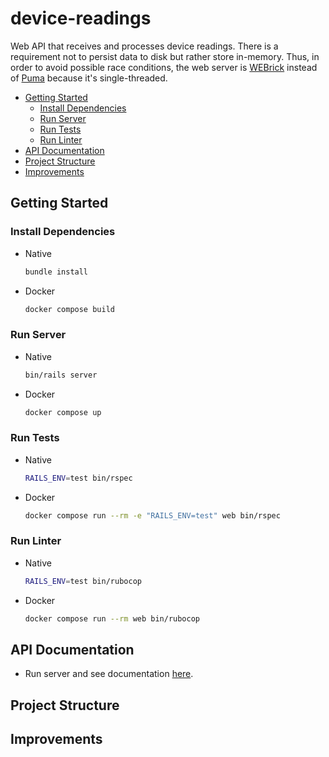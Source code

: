 # device-readings

Web API that receives and processes device
readings. There is a requirement not to persist data to disk but rather store in-memory. Thus, in order to avoid possible race conditions, the web server is [WEBrick](https://rubygems.org/gems/webrick) instead of [Puma](https://rubygems.org/gems/puma) because it's single-threaded.

- [Getting Started](#getting-started)
  - [Install Dependencies](#install-dependencies)
  - [Run Server](#run-server)
  - [Run Tests](#run-tests)
  - [Run Linter](#run-linter)
- [API Documentation](#api-documentation)
- [Project Structure](#project-structure)
- [Improvements](#Improvements)
## Getting Started

### Install Dependencies

- Native
  ```sh
  bundle install
  ```

- Docker
  ```sh
  docker compose build
  ```

### Run Server

- Native
  ```sh
  bin/rails server
  ```

- Docker
  ```sh
  docker compose up
  ```
### Run Tests

- Native
  ```sh
  RAILS_ENV=test bin/rspec
  ```

- Docker
  ```sh
  docker compose run --rm -e "RAILS_ENV=test" web bin/rspec
  ```

### Run Linter

- Native
  ```sh
  RAILS_ENV=test bin/rubocop
  ```

- Docker
  ```sh
  docker compose run --rm web bin/rubocop
  ```

## API Documentation

- Run server and see documentation [here](http://localhost:3000/api-docs/index.html).

## Project Structure

## Improvements

